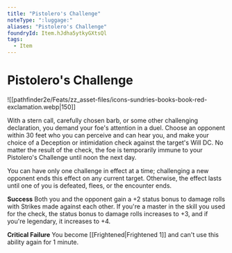 ```yaml
---
title: "Pistolero's Challenge"
noteType: ":luggage:"
aliases: "Pistolero's Challenge"
foundryId: Item.hJdha5ytkyGXtsQl
tags:
  - Item
---
```


# Pistolero's Challenge
![[pathfinder2e/Feats/zz_asset-files/icons-sundries-books-book-red-exclamation.webp|150]]

With a stern call, carefully chosen barb, or some other challenging declaration, you demand your foe's attention in a duel. Choose an opponent within 30 feet who you can perceive and can hear you, and make your choice of a Deception or intimidation check against the target's Will DC. No matter the result of the check, the foe is temporarily immune to your Pistolero's Challenge until noon the next day.

You can have only one challenge in effect at a time; challenging a new opponent ends this effect on any current target. Otherwise, the effect lasts until one of you is defeated, flees, or the encounter ends.

**Success** Both you and the opponent gain a +2 status bonus to damage rolls with Strikes made against each other. If you're a master in the skill you used for the check, the status bonus to damage rolls increases to +3, and if you're legendary, it increases to +4.

**Critical Failure** You become [[Frightened|Frightened 1]] and can't use this ability again for 1 minute.

